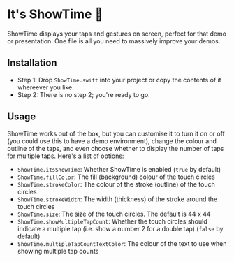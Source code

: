 # It's ShowTime 🎥

ShowTime displays your taps and gestures on screen, perfect for that demo or presentation. One file is all you need to massively improve your demos.

## Installation

- Step 1: Drop `ShowTime.swift` into your project or copy the contents of it whereever you like. 
- Step 2: There is no step 2; you're ready to go.

## Usage

ShowTime works out of the box, but you can customise it to turn it on or off (you could use this to have a demo environment),
change the colour and outline of the taps, and even choose whether to display the number of taps for multiple taps.
Here's a list of options:

- `ShowTime.itsShowTime`: Whether ShowTime is enabled (`true` by default)
- `ShowTime.fillColor`: The fill (background) colour of the touch circles
- `ShowTime.strokeColor`: The colour of the stroke (outline) of the touch circles
- `ShowTime.strokeWidth`: The width (thickness) of the stroke around the touch circles
- `ShowTime.size`: The size of the touch circles. The default is 44 x 44
- `ShowTime.showMultipleTapCount`: Whether the touch circles should indicate a multiple tap (i.e. show a number 2 for a double tap) (`false` by default)
- `ShowTime.multipleTapCountTextColor`: The colour of the text to use when showing multiple tap counts
